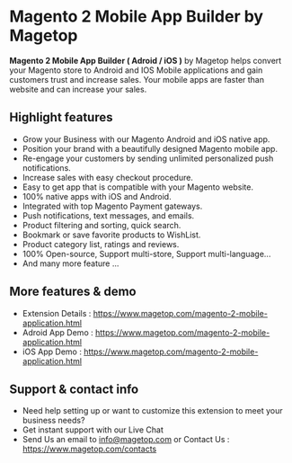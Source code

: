 # Magento 2 Mobile App Builder by Magetop

**Magento 2 Mobile App Builder ( Adroid / iOS )** by Magetop helps convert your Magento store to Android and IOS Mobile applications and gain customers trust and increase sales. Your mobile apps are faster than website and can increase your sales.

## Highlight features

- Grow your Business with our Magento Android and iOS native app.
- Position your brand with a beautifully designed Magento mobile app.
- Re-engage your customers by sending unlimited personalized push notifications.
- Increase sales with easy checkout procedure.
- Easy to get app that is compatible with your Magento website.
- 100% native apps with iOS and Android.
- Integrated with top Magento Payment gateways.
- Push notifications, text messages, and emails.
- Product filtering and sorting, quick search.
- Bookmark or save favorite products to WishList.
- Product category list, ratings and reviews.
- 100% Open-source, Support multi-store, Support multi-language...
- And many more feature ...

## More features & demo

- Extension Details : https://www.magetop.com/magento-2-mobile-application.html
- Adroid App Demo : https://www.magetop.com/magento-2-mobile-application.html
- iOS App Demo : https://www.magetop.com/magento-2-mobile-application.html

## Support & contact info

- Need help setting up or want to customize this extension to meet your business needs? 
- Get instant support with our Live Chat
- Send Us an email to info@magetop.com or Contact Us : https://www.magetop.com/contacts
